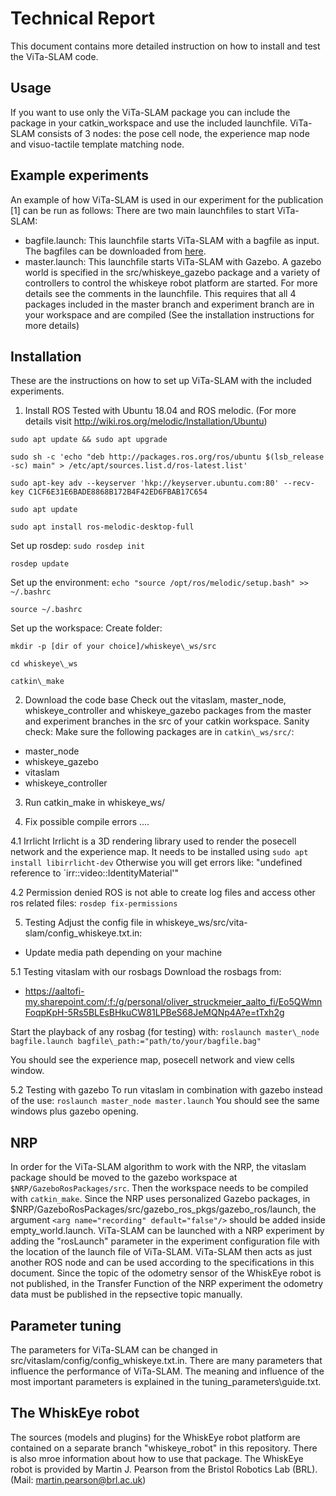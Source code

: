 # Technical Report
This document contains more detailed instruction on how to install and test the ViTa-SLAM code.

## Usage
If you want to use only the ViTa-SLAM package you can include the package in your catkin\_workspace and use the included launchfile.
ViTa-SLAM consists of 3 nodes: the pose cell node, the experience map node and visuo-tactile template matching node.

## Example experiments
An example of how ViTa-SLAM is used in our experiment for the publication [1] can be run as follows:
There are two main launchfiles to start ViTa-SLAM:
- bagfile.launch: This launchfile starts ViTa-SLAM with a bagfile as input. 
The bagfiles can be downloaded from [here](https://aaltofi-my.sharepoint.com/:f:/g/personal/oliver_struckmeier_aalto_fi/Eo5QWmnFoqpKpH-5Rs5BLEsBHkuCW81LPBeS68JeMQNp4A?e=tTxh2g).
- master.launch: This launchfile starts ViTa-SLAM with Gazebo. A gazebo world is specified in the src/whiskeye\_gazebo package and a variety of controllers to control the whiskeye robot platform are started. For more details see the comments in the launchfile.
This requires that all 4 packages included in the master branch and experiment branch are in your workspace and are compiled (See the installation instructions for more details)

## Installation
These are the instructions on how to set up ViTa-SLAM with the included experiments.
1. Install ROS
Tested with Ubuntu 18.04 and ROS melodic. (For more details visit http://wiki.ros.org/melodic/Installation/Ubuntu)

`sudo apt update && sudo apt upgrade`

`sudo sh -c 'echo "deb http://packages.ros.org/ros/ubuntu $(lsb_release -sc) main" > /etc/apt/sources.list.d/ros-latest.list'`

`sudo apt-key adv --keyserver 'hkp://keyserver.ubuntu.com:80' --recv-key C1CF6E31E6BADE8868B172B4F42ED6FBAB17C654`

`sudo apt update`

`sudo apt install ros-melodic-desktop-full`

Set up rosdep:
`sudo rosdep init`

`rosdep update`

Set up the environment:
`echo "source /opt/ros/melodic/setup.bash" >> ~/.bashrc`

`source ~/.bashrc`

Set up the workspace:
Create folder:

`mkdir -p [dir of your choice]/whiskeye\_ws/src`

`cd whiskeye\_ws`

`catkin\_make`

2. Download the code base 
Check out the vitaslam, master\_node, whiskeye\_controller and whiskeye\_gazebo packages from the master and experiment branches in the src of your catkin workspace.
Sanity check: Make sure the following packages are in `catkin\_ws/src/`:
- master\_node
- whiskeye\_gazebo
- vitaslam
- whiskeye\_controller

3. Run catkin\_make in whiskeye\_ws/

4. Fix possible compile errors ....

4.1 Irrlicht
Irrlicht is a 3D rendering library used to render the posecell network and the experience map.
It needs to be installed using
`sudo apt install libirrlicht-dev`
Otherwise you will get errors like: "undefined reference to `irr::video::IdentityMaterial'"

4.2 Permission denied
ROS is not able to create log files and access other ros related files:
`rosdep fix-permissions`

5. Testing
Adjust the config file in whiskeye_ws/src/vita-slam/config_whiskeye.txt.in:
- Update media path depending on your machine

5.1 Testing vitaslam with our rosbags
Download the rosbags from:
- https://aaltofi-my.sharepoint.com/:f:/g/personal/oliver_struckmeier_aalto_fi/Eo5QWmnFoqpKpH-5Rs5BLEsBHkuCW81LPBeS68JeMQNp4A?e=tTxh2g

Start the playback of any rosbag (for testing) with:
`roslaunch master\_node bagfile.launch bagfile\_path:="path/to/your/bagfile.bag"`

You should see the experience map, posecell network and view cells window.

5.2 Testing with gazebo
To run vitaslam in combination with gazebo instead of the use:
`roslaunch master_node master.launch`
You should see the same windows plus gazebo opening.

## NRP
In order for the ViTa-SLAM algorithm to work with the NRP, the vitaslam package should be moved to the gazebo workspace at `$NRP/GazeboRosPackages/src`.
Then the workspace needs to be compiled with `catkin_make`.
Since the NRP uses personalized Gazebo packages, in $NRP/GazeboRosPackages/src/gazebo\_ros\_pkgs/gazebo\_ros/launch, the argument `<arg name="recording" default="false"/>` should be added inside empty\_world.launch.
ViTa-SLAM can be launched with a NRP experiment by adding the "rosLaunch" parameter in the experiment configuration file with the location of the launch file of ViTa-SLAM.
ViTa-SLAM then acts as just another ROS node and can be used according to the specifications in this document.
Since the topic of the odometry sensor of the WhiskEye robot is not published, in the Transfer Function of the NRP experiment the odometry data must be published in the repsective topic manually.

## Parameter tuning
The parameters for ViTa-SLAM can be changed in src/vitaslam/config/config\_whiskeye.txt.in.
There are many parameters that influence the performance of ViTa-SLAM.
The meaning and influence of the most important parameters is explained in the tuning\_parameters\guide.txt.

## The WhiskEye robot
The sources (models and plugins) for the WhiskEye robot platform are contained on a separate branch "whiskeye_robot" in this repository.
There is also mroe information about how to use that package.
The WhiskEye robot is provided by Martin J. Pearson from the Bristol Robotics Lab (BRL). (Mail: martin.pearson@brl.ac.uk)
